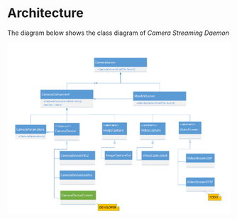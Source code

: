 # Architecture

The diagram below shows the class diagram of *Camera Streaming Daemon*

![Camera Server class diagram](../../assets/camera_server_class_diagram.png)

